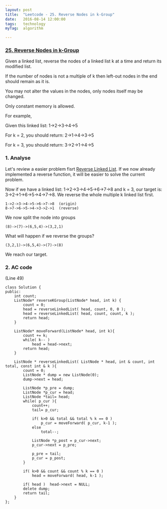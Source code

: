 ```yaml
---
layout: post
title:  "Leetcode - 25. Reverse Nodes in k-Group"
date:   2016-08-14 12:00:00
tags:	technology
myTag:	algorithm

---
```


### [25. Reverse Nodes in k-Group](https://leetcode.com/problems/reverse-nodes-in-k-group/)

Given a linked list, reverse the nodes of a linked list k at a time and return its modified list.

If the number of nodes is not a multiple of k then left-out nodes in the end should remain as it is.

You may not alter the values in the nodes, only nodes itself may be changed.

Only constant memory is allowed.

For example,

Given this linked list: 1->2->3->4->5

For k = 2, you should return: 2->1->4->3->5

For k = 3, you should return: 3->2->1->4->5

### 1. Analyse

Let's review a easier problem fisrt [Reverse Linked List](http://edlinlink.github.io/Leetcode_Reverse_Linked_List.html). If we now already implemented a reverse function, it will be easier to solve the current problem.

Now if we have a linked list: 1->2->3->4->5->6->7->8 and k = 3, our target is: 3->2->1->6->5->4->7->8. We reverse the whole multiple k linked list first. 

	1->2->3->4->5->6->7->8	(origin)
	8->7->6->5->4->3->2->1	(reverse)

We now split the node into groups

	(8)->(7)->(6,5,4)->(3,2,1)

What will happen if we reverse the groups?

	(3,2,1)->(6,5,4)->(7)->(8)

We reach our target.

### 2. AC code

(Line 49)

	class Solution {
	public:
	    int count;
	    ListNode* reverseKGroup(ListNode* head, int k) {
	        count = 0;
	        head = reverseLinkedList( head, count, 0, 0 );  
	        head = reverseLinkedList( head, count, count, k );  
	        return head;
	    }   
	
	    ListNode* moveForward(ListNode* head, int k){ 
	        count += k;
	        while( k-- )
	            head = head->next;
	        return head;
	    }   
	
	    ListNode * reverseLinkedList( ListNode * head, int & count, int total, const int & k ){
	        count = 0;
	        ListNode * dump = new ListNode(0);
	        dump->next = head;
	
	        ListNode *p_pre = dump;
	        ListNode *p_cur = head;
	        ListNode *tail= head;
	        while( p_cur ){
	            count++;
	            tail= p_cur;
	
	            if( k>0 && total && total % k == 0 )
	                p_cur = moveForward( p_cur, k-1 );
	            else
	                total--;
	
	            ListNode *p_post = p_cur->next;
	            p_cur->next = p_pre;	
	
	            p_pre = tail;
	            p_cur = p_post;
	        }
	
	        if( k>0 && count && count % k == 0 )
	            head = moveForward( head, k-1 );
	
	        if( head )  head->next = NULL;
	        delete dump;
	        return tail;
	    }   
	};


